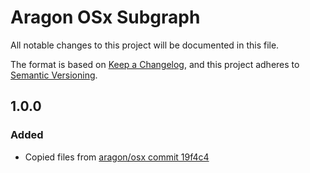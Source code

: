 # Aragon OSx Subgraph

All notable changes to this project will be documented in this file.

The format is based on [Keep a Changelog](https://keepachangelog.com/en/1.0.0/),
and this project adheres to [Semantic Versioning](https://semver.org/spec/v2.0.0.html).

## 1.0.0

### Added

- Copied files from [aragon/osx commit 19f4c4](https://github.com/aragon/osx/commit/19f4c42b5ae86b10b3a9cbbcaca6af504b69b0d2)
